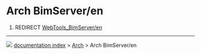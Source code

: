 # Arch BimServer/en
1.  REDIRECT [WebTools\_BimServer/en](WebTools_BimServer/en.md)



---
![](images/Right_arrow.png) [documentation index](../README.md) > [Arch](Arch_Workbench.md) > Arch BimServer/en
